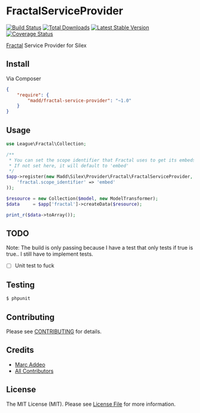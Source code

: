 # FractalServiceProvider
[![Build Status](https://travis-ci.org/marcaddeo/fractal-service-provider.png?branch=master)](https://travis-ci.org/marcaddeo/fractal-service-provider)
[![Total Downloads](https://poser.pugx.org/madd/fractal-service-provider/downloads.png)](https://packagist.org/packages/madd/fractal-service-provider)
[![Latest Stable Version](https://poser.pugx.org/madd/fractal-service-provider/v/stable.png)](https://packagist.org/packages/madd/fractal-service-provider)
[![Coverage Status](https://coveralls.io/repos/marcaddeo/fractal-service-provider/badge.png)](https://coveralls.io/r/marcaddeo/fractal-service-provider)

[Fractal](https://github.com/php-loep/fractal) Service Provider for Silex

## Install

Via Composer

``` json
{
    "require": {
        "madd/fractal-service-provider": "~1.0"
    }
}
```


## Usage

``` php
use League\Fractal\Collection;

/**
 * You can set the scope identifier that Fractal uses to get its embeds here.
 * If not set here, it will default to 'embed'
 */
$app->register(new Madd\Silex\Provider\Fractal\FractalServiceProvider, array(
    'fractal.scope_identifier' => 'embed'
));

$resource = new Collection($model, new ModelTransformer);
$data     = $app['fractal']->createData($resource);

print_r($data->toArray());
```


## TODO

Note: The build is only passing because I have a test that only tests if true is true.. 
I still have to implement tests.

- [ ] Unit test to fuck


## Testing

``` bash
$ phpunit
```


## Contributing

Please see [CONTRIBUTING](https://github.com/marcaddeo/fractal-service-provider/blob/master/CONTRIBUTING.md) for details.


## Credits

- [Marc Addeo](https://github.com/marcaddeo)
- [All Contributors](https://github.com/marcaddeo/fractal-service-provider/contributors)


## License

The MIT License (MIT). Please see [License File](https://github.com/marcaddeo/fractal-service-provider/blob/master/LICENSE) for more information.
